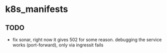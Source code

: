 # k8s_manifests

## TODO
- fix sonar, right now it gives 502 for some reason. debugging the service works (port-forward), only via ingressit fails
